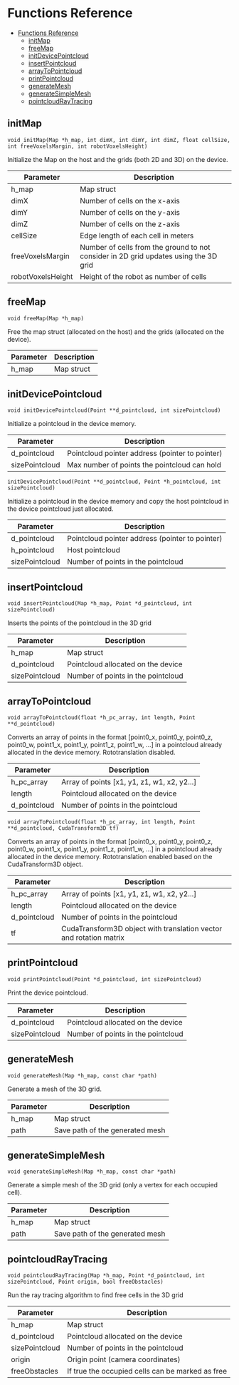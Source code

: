 # Functions Reference

- [Functions Reference](#functions-reference)
  - [initMap](#initmap)
  - [freeMap](#freemap)
  - [initDevicePointcloud](#initdevicepointcloud)
  - [insertPointcloud](#insertpointcloud)
  - [arrayToPointcloud](#arraytopointcloud)
  - [printPointcloud](#printpointcloud)
  - [generateMesh](#generatemesh)
  - [generateSimpleMesh](#generatesimplemesh)
  - [pointcloudRayTracing](#pointcloudraytracing)


## initMap

`void initMap(Map *h_map, int dimX, int dimY, int dimZ, float cellSize, int freeVoxelsMargin, int robotVoxelsHeight)`

Initialize the Map on the host and the grids (both 2D and 3D) on the device.

| Parameter         | Description                                                                          |
| ----------------- | ------------------------------------------------------------------------------------ |
| h_map             | Map struct                                                                           |
| dimX              | Number of cells on the x-axis                                                        |
| dimY              | Number of cells on the y-axis                                                        |
| dimZ              | Number of cells on the z-axis                                                        |
| cellSize          | Edge length of each cell in meters                                                   |
| freeVoxelsMargin  | Number of cells from the ground to not consider in 2D grid updates using the 3D grid |
| robotVoxelsHeight | Height of the robot as number of cells                                               |

## freeMap

`void freeMap(Map *h_map)`

Free the map struct (allocated on the host) and the grids (allocated on the device).

| Parameter | Description |
| --------- | ----------- |
| h_map     | Map struct  |

## initDevicePointcloud

`void initDevicePointcloud(Point **d_pointcloud, int sizePointcloud)`

Initialize a pointcloud in the device memory.

| Parameter      | Description                                     |
| -------------- | ----------------------------------------------- |
| d_pointcloud   | Pointcloud pointer address (pointer to pointer) |
| sizePointcloud | Max number of points the pointcloud can hold    |

`initDevicePointcloud(Point **d_pointcloud, Point *h_pointcloud, int sizePointcloud)`

Initialize a pointcloud in the device memory and copy the host pointcloud in the device pointcloud just allocated.

| Parameter      | Description                                     |
| -------------- | ----------------------------------------------- |
| d_pointcloud   | Pointcloud pointer address (pointer to pointer) |
| h_pointcloud   | Host pointcloud                                 |
| sizePointcloud | Number of points in the pointcloud              |


## insertPointcloud

`void insertPointcloud(Map *h_map, Point *d_pointcloud, int sizePointcloud)`

Inserts the points of the pointcloud in the 3D grid

| Parameter      | Description                        |
| -------------- | ---------------------------------- |
| h_map          | Map struct                         |
| d_pointcloud   | Pointcloud allocated on the device |
| sizePointcloud | Number of points in the pointcloud |

## arrayToPointcloud

`void arrayToPointcloud(float *h_pc_array, int length, Point **d_pointcloud)`

Converts an array of points in the format [point0_x, point0_y, point0_z, point0_w, point1_x, point1_y, point1_z, point1_w, ...] in a pointcloud already allocated in the device memory. Rototranslation disabled.

| Parameter    | Description                                 |
| ------------ | ------------------------------------------- |
| h_pc_array   | Array of points [x1, y1, z1, w1, x2, y2...] |
| length       | Pointcloud allocated on the device          |
| d_pointcloud | Number of points in the pointcloud          |

`void arrayToPointcloud(float *h_pc_array, int length, Point **d_pointcloud, CudaTransform3D tf)`

Converts an array of points in the format [point0_x, point0_y, point0_z, point0_w, point1_x, point1_y, point1_z, point1_w, ...] in a pointcloud already allocated in the device memory. Rototranslation enabled based on the CudaTransform3D object.

| Parameter    | Description                                                        |
| ------------ | ------------------------------------------------------------------ |
| h_pc_array   | Array of points [x1, y1, z1, w1, x2, y2...]                        |
| length       | Pointcloud allocated on the device                                 |
| d_pointcloud | Number of points in the pointcloud                                 |
| tf           | CudaTransform3D object with translation vector and rotation matrix |

## printPointcloud



`void printPointcloud(Point *d_pointcloud, int sizePointcloud)`

Print the device pointcloud.

| Parameter      | Description                        |
| -------------- | ---------------------------------- |
| d_pointcloud   | Pointcloud allocated on the device |
| sizePointcloud | Number of points in the pointcloud |

## generateMesh

`void generateMesh(Map *h_map, const char *path)`

Generate a mesh of the 3D grid.

| Parameter | Description                     |
| --------- | ------------------------------- |
| h_map     | Map struct                      |
| path      | Save path of the generated mesh |

## generateSimpleMesh

`void generateSimpleMesh(Map *h_map, const char *path)`

Generate a simple mesh of the 3D grid (only a vertex for each occupied cell).

| Parameter | Description                     |
| --------- | ------------------------------- |
| h_map     | Map struct                      |
| path      | Save path of the generated mesh |

## pointcloudRayTracing

`void pointcloudRayTracing(Map *h_map, Point *d_pointcloud, int sizePointcloud, Point origin, bool freeObstacles)`

Run the ray tracing algorithm to find free cells in the 3D grid

| Parameter      | Description                                      |
| -------------- | ------------------------------------------------ |
| h_map          | Map struct                                       |
| d_pointcloud   | Pointcloud allocated on the device               |
| sizePointcloud | Number of points in the pointcloud               |
| origin         | Origin point (camera coordinates)                |
| freeObstacles  | If true the occupied cells can be marked as free |















